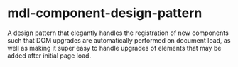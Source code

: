 # mdl-component-design-pattern
A design pattern that elegantly handles the registration of new components such that DOM upgrades are automatically performed on document load, as well as making it super easy to handle upgrades of elements that may be added after initial page load.
